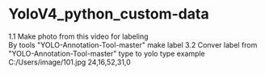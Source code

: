 # YoloV4_python_custom-data  
1.1 Make photo from this video for labeling  
By tools "YOLO-Annotation-Tool-master" make label
3.2 Conver label from   "YOLO-Annotation-Tool-master" type to yolo type
example 
C:/Users/image/101.jpg 24,16,52,31,0  
